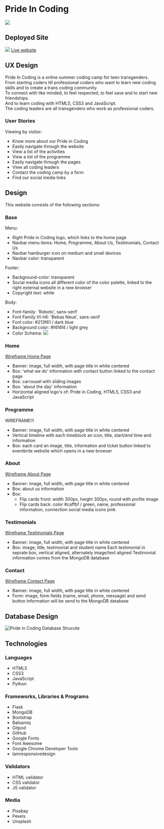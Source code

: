 # Pride In Coding
![](static/images/banner.jpg)
## Deployed Site
![](design-resources/wireframes/website.JPG)
[Live website](https://pride-in-coding.herokuapp.com/)

## UX Design

Pride In Coding is a online summer coding camp for teen transgenders. <br>
From starting coders till professional coders who want to learn new coding skills and to create a trans coding community.<br>
To connect with like minded, to feel respected, to feel save and to start new friendships. <br>
And to learn coding with HTML5, CSS3 and JavaScript.<br>
The coding leaders are all transgenders who work as professional coders.

### User Stories
Viewing by visitor:
- Know more about our Pride in Coding
- Easily navigate through the website
- View a list of the activities 
- View a list of the programme
- Easily navigate through the pages
- View all coding leaders
- Contact the coding camp by a form
- Find our social media links

## Design
This website consists of the following sections:

### Base
Menu:
- Right Pride in Coding logo, which links to the home page
- Navbar menu items: Home, Programme, About Us, Testimonials, Contact Us
- Navbar hamburger icon on medium and small devices
- Navbar color: transparent

Footer: 
- Background-color: transparent
- Social media icons all different color of the color palette, linked to the right external website in a new browser
- Copyright text: white

Body: 
- Font-family: 'Roboto', sans-serif
- Font Family h1-h6: 'Bebas Neue', sans-serif
- Font color: #213f61 / dark blue
- Background color: #f4f4f4 / light grey
- Color Schema:
![](design-resources/wireframes/colour_palette.png)

### Home 
[Wireframe Home Page](design-resources/wireframes/Homepage-wireframe.png)
- Banner: image, full width, with page title in white centered
- Box: 'what we do' information with contact button linked to the contact page
- Box: carrousel with sliding images
- Box: 'about the day' information
- Horizontal aligned logo's of: Pride in Coding, HTML5, CSS3 and JavaScript

### Programme
WIREFRAME!!!
- Banner: image, full width, with page title in white centered
- Vertical timeline with each timeblock an icon, title, start/end time and information
- Box: each card an image, title, information and ticket button linked to eventbrite website which opens in a new browser

### About
[Wireframe About Page](design-resources/wireframes/about-wireframe.JPG)
- Banner: image, full width, with page title in white centered
- Box: about us information
- Box: 
    - Flip cards front: width 300px, height 300px, round with profile image
    - Flip cards back: color #caffbf / green, name, professional information, connection social media icons pink

### Testimonials
[Wireframe Testimonials Page](design-resources/wireframes/testimonials-wireframe.png)
- Banner: image, full width, with page title in white centered
- Box: image, title, testimonial and student name
Each testimonial in seprate box, vertical aligned, alternately image/text aligned
Testimonial information comes from the MongoDB database

### Contact
[Wireframe Contact Page](design-resources/wireframes/contact-wireframe.JPG)
- Banner: image, full width, with page title in white centered
- Form: image, form fields (name, email, phone, message) and send button
Information will be send to the MongoDB database

## Database Design
![Pride in Coding Database Strucute](design-resources/database/pride-in-coding-dbdiagram.png)

## Technologies

### Languages
- HTML5
- CSS3
- JavaScript
- Python

### Frameworks, Libraries & Programs
- Flask
- MongoDB
- Bootstrap
- Balsamiq
- Gitpod
- GitHub
- Google Fonts
- Font Awesome
- Google Chrome Developer Tools
- Iamresponsivedesign

### Validators
- HTML validator
- CSS validator
- JS validator

### Media
- Pixabay
- Pexels 
- Unsplash